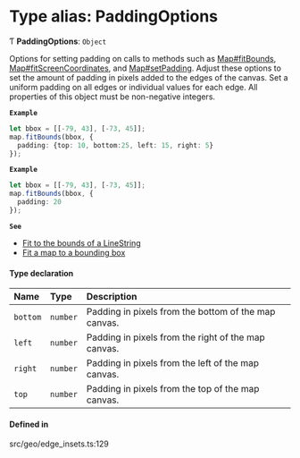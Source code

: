 # Type alias: PaddingOptions

Ƭ **PaddingOptions**: `Object`

Options for setting padding on calls to methods such as [Map#fitBounds](../classes/Map.md#fitbounds), [Map#fitScreenCoordinates](../classes/Map.md#fitscreencoordinates), and [Map#setPadding](../classes/Map.md#setpadding). Adjust these options to set the amount of padding in pixels added to the edges of the canvas. Set a uniform padding on all edges or individual values for each edge. All properties of this object must be
non-negative integers.

**`Example`**

```ts
let bbox = [[-79, 43], [-73, 45]];
map.fitBounds(bbox, {
  padding: {top: 10, bottom:25, left: 15, right: 5}
});
```

**`Example`**

```ts
let bbox = [[-79, 43], [-73, 45]];
map.fitBounds(bbox, {
  padding: 20
});
```

**`See`**

 - [Fit to the bounds of a LineString](https://maps.vietmap.vn/docs/sdk-web-gl/camera/fit-camera-to-line/)
 - [Fit a map to a bounding box](https://maps.vietmap.vn/docs/sdk-web-gl/camera/fit-camera-to-bounds/)

#### Type declaration

| Name | Type | Description |
| :------ | :------ | :------ |
| `bottom` | `number` | Padding in pixels from the bottom of the map canvas. |
| `left` | `number` | Padding in pixels from the right of the map canvas. |
| `right` | `number` | Padding in pixels from the left of the map canvas. |
| `top` | `number` | Padding in pixels from the top of the map canvas. |

#### Defined in

src/geo/edge_insets.ts:129

